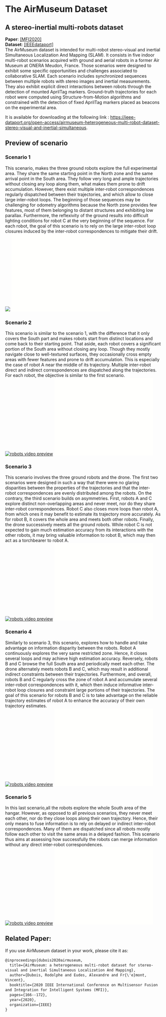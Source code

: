 # The AirMuseum Dataset
## A stereo-inertial multi-robots dataset
**Paper**: [[MFI2020]](https://hal.archives-ouvertes.fr/hal-02943634/document)   
**Dataset**: [[IEEEdataport]](https://ieee-dataport.org/open-access/airmuseum-heterogeneous-multi-robot-dataset-stereo-visual-and-inertial-simultaneous)   
The AirMuseum dataset is intended for multi-robot stereo-visual and inertial Simultaneous 
Localization And Mapping (SLAM). It consists in five indoor multi-robot scenarios acquired with 
ground and aerial robots in a former Air Museum at ONERA Meudon, France. Those scenarios were 
designed to exhibit some specific opportunities and challenges associated to collaborative SLAM. 
Each scenario includes synchronized sequences between multiple robots with stereo images and 
inertial measurements. They also exhibit explicit direct interactions between robots through the 
detection of mounted AprilTag markers. Ground-truth trajectories for each robot were computed using 
Structure-from-Motion algorithms and constrained with the detection of fixed AprilTag markers 
placed as beacons on the experimental area. 

It is available for downloading at the following link : 
https://ieee-dataport.org/open-access/airmuseum-heterogeneous-multi-robot-dataset-stereo-visual-and-inertial-simultaneous.

## Preview of scenario
### Scenario 1 
This scenario, makes the three ground robots explore the full experimental
area. They share the same starting point in the North zone
and the same arrival point in the South area. 
They follow very long and ample trajectories without closing any loop
along them, what makes them prone to drift accumulation.
However, there exist multiple inter-robot correspondences
regularly dispatched between their trajectories, and which
allow to close large inter-robot loops. 
The beginning of those sequences may be challenging for odometry algorithms
because the North zone provides few features, most of them belonging to distant structures and exhibiting low parallax.
Furthermore, the reflexivity of the ground results into difficult lighting conditions for robot C at the very beginning
of the sequence. For each robot, the goal of this scenario is to rely on the large inter-robot loop closures induced by the
inter-robot correspondences to mitigate their drift.   
[<img src="https://img.youtube.com/vi/8zpBHcIyOi4/mqdefault.jpg" width=320 >](https://youtube.com/watch?v=8zpBHcIyOi4&list=PLsTICVK4763uqu5JZEJriHjsgEPBdl9RI)
<img src="airmuseum_traj1.gif" width = 320 height = 251 />   

### Scenario 2
This scenario is similar to the scenario 1, with the difference that it only
covers the South part and makes robots start from distinct locations and come back to their starting point.
That aside, each robot covers a significant portion of the South area
without closing any loop. Though they mostly navigate close
to well-textured surfaces, they occasionally cross empty areas
with fewer features and prone to drift accumulation. This is especially the case of robot A near the middle of its trajectory. Multiple inter-robot direct and indirect correspondences are dispatched along the trajectories. For each robot, the
objective is similar to the first scenario.   
[![robots video preview](https://img.youtube.com/vi/otypib5KwGE/mqdefault.jpg)](https://youtube.com/watch?v=otypib5KwGE&list=PLsTICVK4763uqu5JZEJriHjsgEPBdl9RI)
<img src="airmuseum_traj2.gif" width = 320 height = 251 />

### Scenario 3
This scenario involves the three ground robots and the drone.
The first two scenarios were designed in such a way that there were no glaring disparities between
the properties of the trajectories and that the inter-robot correspondences are evenly distributed among the robots.
On the contrary, the third scenario builds on asymmetries. First, robots A and C explore distinct non-overlapping areas and
never meet, nor do they share inter-robot correspondences.
Robot C also closes more loops than robot A, from which ones it may benefit to estimate its trajectory more accurately.
As for robot B, it covers the whole area and meets both other robots.
Finally, the drone successively meets all the ground robots. While robot C is not expected to gain much
estimation accuracy from its interactions with the other robots, it may bring valuable information to robot B, which
may then act as a torchbearer to robot A.   
[![robots video preview](https://img.youtube.com/vi/PhicanV4Tdk/mqdefault.jpg)](https://youtube.com/watch?v=PhicanV4Tdk&list=PLsTICVK4763uqu5JZEJriHjsgEPBdl9RI)
<img src="airmuseum_traj3.gif" width = 320 height = 251 />

### Scenario 4
Similarly to scenario 3, this scenario, explores how to handle and take advantage on information disparity between the robots.
Robot A continuously explores the very same restricted zone. Hence, it closes several loops and may achieve high estimation accuracy.
Reversely, robots B and C browse the full South area and periodically meet each other.
The drone alternately meets robots B and C, which may result in additional indirect constraints between their trajectories.
Furthermore, and overall, robots B and C regularly cross the zone of robot A and accumulate several inter-robot correspondences with
it, which then induce informative inter-robot loop closures and constraint large portions of their trajectories. The goal
of this scenario for robots B and C is to take advantage on the reliable trajectory estimates of robot A to enhance the
accuracy of their own trajectory estimates.   
[![robots video preview](https://img.youtube.com/vi/kDYtvIuryk8/mqdefault.jpg)](https://youtube.com/watch?v=kDYtvIuryk8&list=PLsTICVK4763uqu5JZEJriHjsgEPBdl9RI)
<img src="airmuseum_traj4.gif" width = 320 height = 251 />

### Scenario 5
In this last scenario,all the robots explore the whole South area of the hangar.
However, as opposed to all previous scenarios, they never meet each other, nor do they close loops along their own
trajectory. Hence, their only means to fuse information is to rely on delayed or indirect inter-robot correspondences. Many of them
are dispatched since all robots mostly follow each other to visit the same areas in a delayed fashion. This scenario thus
aims at assessing how successfully the robots can merge information without any direct inter-robot correspondences.   
[![robots video preview](https://img.youtube.com/vi/4Q-1OFxm2PA/mqdefault.jpg)](https://youtube.com/watch?v=4Q-1OFxm2PA&list=PLsTICVK4763uqu5JZEJriHjsgEPBdl9RI)
<img src="airmuseum_traj5.gif" width = 320 height = 251 />

## Related Paper:

If you use AirMuseum dataset in your work, please cite it as:


```
@inproceedings{dubois2020airmuseum,
  title={AirMuseum: a heterogeneous multi-robot dataset for stereo-visual and inertial Simultaneous Localization And Mapping},
  author={Dubois, Rodolphe and Eudes, Alexandre and Fr{\'e}mont, Vincent},
  booktitle={2020 IEEE International Conference on Multisensor Fusion and Integration for Intelligent Systems (MFI)},
  pages={166--172},
  year={2020},
  organization={IEEE}
}
```
